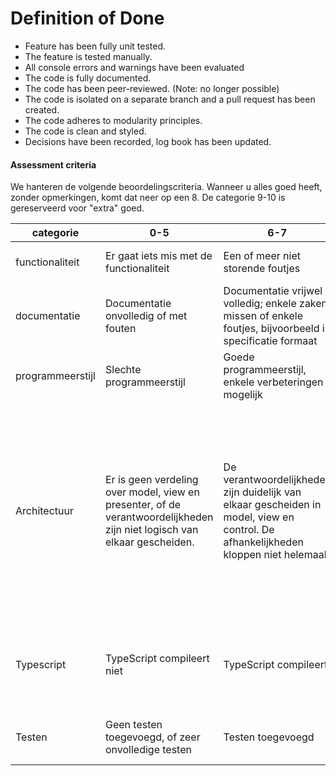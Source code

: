 # Definition of Done

* Feature has been fully unit tested.
* The feature is tested manually.
* All console errors and warnings have been evaluated
* The code is fully documented.
* The code has been peer-reviewed. (Note: no longer possible)
* The code is isolated on a separate branch and a pull request has been created.
* The code adheres to modularity principles.
* The code is clean and styled.
* Decisions have been recorded, log book has been updated.


#### Assessment criteria

We hanteren de volgende beoordelingscriteria. Wanneer u alles goed heeft, zonder opmerkingen, komt dat neer op een 8. De categorie 9-10 is gereserveerd voor "extra" goed.

| categorie        | 0-5                                                                                                                      | 6-7                                                                                                                                 | 8                                                                                                                                                                                                                                                                                                                                    | 9-10                                                                                    | 
|------------------|--------------------------------------------------------------------------------------------------------------------------|-------------------------------------------------------------------------------------------------------------------------------------|--------------------------------------------------------------------------------------------------------------------------------------------------------------------------------------------------------------------------------------------------------------------------------------------------------------------------------------|-----------------------------------------------------------------------------------------|
| functionaliteit  | Er gaat iets mis met de functionaliteit                                                                                  | Een of meer niet storende foutjes                                                                                                   | Applicatie functioneert perfect                                                                                                                                                                                                                                                                                                      | Bijvoorbeeld: er zijn features toegevoegd                                               |
| documentatie     | Documentatie onvolledig of met fouten                                                                                    | Documentatie vrijwel volledig; enkele zaken missen of enkele foutjes, bijvoorbeeld in specificatie formaat                          | Documentatie volledig, argumenten voor beslissingen duidelijk, specificaties formaat kloppen.                                                                                                                                                                                                                                        | Bijvoorbeeld: Documentatie uitzonderlijk duidelijk en mooi.                             |
| programmeerstijl | Slechte programmeerstijl                                                                                                 | Goede programmeerstijl, enkele verbeteringen mogelijk                                                                               | Geen aanmerkingen op de programmeerstijl                                                                                                                                                                                                                                                                                             | Stijgt duidelijk boven de verwachtingen uit                                             |
| Architectuur     | Er is geen verdeling over model, view en presenter, of de verantwoordelijkheden zijn niet logisch van elkaar gescheiden. | De verantwoordelijkheden zijn duidelijk van elkaar gescheiden in model, view en control. De afhankelijkheden kloppen niet helemaal. | Op de architectuur is niets aan te merken. Er is een model, een view en een control (met eventueel onderverdelingen). Het model is onafhankelijk van de andere modulen. Ook alle constanten en variabelen zijn logisch ondergebracht; applicatie heeft alleen private variabelen. Verantwoordelijkheden geheel en logisch gescheiden | Bijvoorbeeld: Kan als modeluitwerking dienen                                            |
| Typescript       | TypeScript compileert niet                                                                                               | TypeScript compileert                                                                                                               | Alle typen zijn expliciet gemaakt                                                                                                                                                                                                                                                                                                    | Bijvoorbeeld: er is gebruik gemaakt van features van TypeScript die niet zijn besproken |
| Testen           | Geen testen toegevoegd, of zeer onvolledige testen                                                                       | Testen toegevoegd                                                                                                                   | De testen zijn overzichtelijk ingedeeld.                                                                                                                                                                                                                                                                                             | Bijvoorbeeld: Kan als modeluitwerking dienen                                            |
